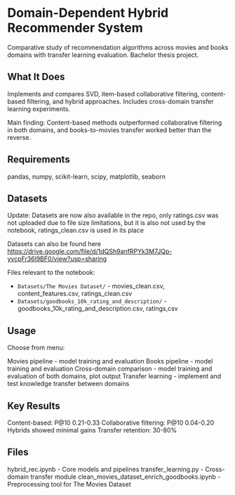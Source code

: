 # Domain-Dependent Hybrid Recommender System

Comparative study of recommendation algorithms across movies and books domains with transfer learning evaluation. Bachelor thesis project.

## What It Does

Implements and compares SVD, item-based collaborative filtering, content-based filtering, and hybrid approaches. Includes cross-domain transfer learning experiments.

Main finding: Content-based methods outperformed collaborative filtering in both domains, and books-to-movies transfer worked better than the reverse.

## Requirements

pandas, numpy, scikit-learn, scipy, matplotlib, seaborn

## Datasets

Update: Datasets are now also available in the repo, only ratings.csv was not uploaded due to file size limitations, but it is also not
used by the notebook, ratings_clean.csv is used in its place

Datasets can also be found here https://drive.google.com/file/d/1dQSh9anfRPYk3M7JQp-yvcpFr36l9BF0/view?usp=sharing

Files relevant to the notebook:
- `Datasets/The Movies Dataset/` - movies_clean.csv, content_features.csv, ratings_clean.csv
- `Datasets/goodbooks_10k_rating_and_description/` - goodbooks_10k_rating_and_description.csv, ratings,csv

## Usage

Choose from menu:

Movies pipeline - model training and evaluation
Books pipeline - model training and evaluation
Cross-domain comparison - model training and evaluation of both domains, plot output
Transfer learning - implement and test knowledge transfer between domains

## Key Results

Content-based: P@10 0.21-0.33
Collaborative filtering: P@10 0.04-0.20
Hybrids showed minimal gains
Transfer retention: 30-80%

## Files

hybrid_rec.ipynb - Core models and pipelines
transfer_learning.py - Cross-domain transfer module
clean_movies_dataset_enrich_goodbooks.ipynb - Preprocessing tool for The Movies Dataset
